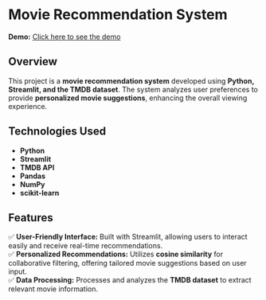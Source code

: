 # Movie Recommendation System  

**Demo:** [Click here to see the demo](http://18.233.147.185:8501/)  

## Overview  
This project is a **movie recommendation system** developed using **Python, Streamlit, and the TMDB dataset**. The system analyzes user preferences to provide **personalized movie suggestions**, enhancing the overall viewing experience.  

## Technologies Used  
- **Python**  
- **Streamlit**  
- **TMDB API**  
- **Pandas**  
- **NumPy**  
- **scikit-learn**  

## Features  
✅ **User-Friendly Interface:** Built with Streamlit, allowing users to interact easily and receive real-time recommendations.  
✅ **Personalized Recommendations:** Utilizes **cosine similarity** for collaborative filtering, offering tailored movie suggestions based on user input.  
✅ **Data Processing:** Processes and analyzes the **TMDB dataset** to extract relevant movie information.  




